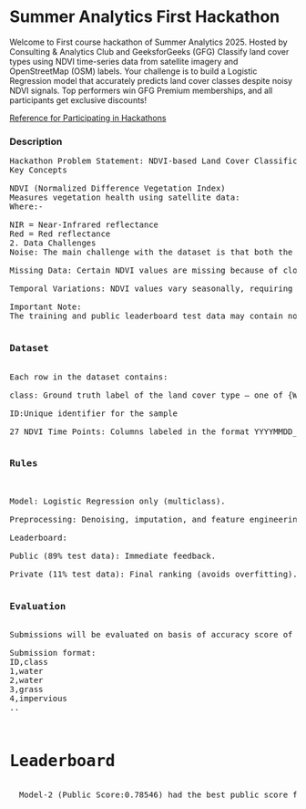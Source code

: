 <h1>Summer Analytics First Hackathon</h1>

<p>
  Welcome to First course hackathon of Summer Analytics 2025.
Hosted by Consulting & Analytics Club and GeeksforGeeks (GFG)
Classify land cover types using NDVI time-series data from satellite imagery and OpenStreetMap (OSM) labels. Your challenge is to build a Logistic Regression model that accurately predicts land cover classes despite noisy NDVI signals. Top performers win GFG Premium memberships, and all participants get exclusive discounts!
</p>

<p>
  <a href="https://www.youtube.com/watch?v=4BOtr1PZ2D8">Reference for Participating in Hackathons</a>
</p>

<h3>Description</h3>

<pre>
Hackathon Problem Statement: NDVI-based Land Cover Classification
Key Concepts

NDVI (Normalized Difference Vegetation Index)
Measures vegetation health using satellite data:
Where:-

NIR = Near-Infrared reflectance
Red = Red reflectance
2. Data Challenges
Noise: The main challenge with the dataset is that both the imagery and the crowdsourced data contain noise (due to cloud cover in the images and inaccurate labeling/digitizing of polygons).

Missing Data: Certain NDVI values are missing because of cloud cover obstructing the satellite view.

Temporal Variations: NDVI values vary seasonally, requiring careful feature engineering to extract meaningful trends.

Important Note:
The training and public leaderboard test data may contain noisy observations, while the private leaderboard data is clean and free of noise. This design helps evaluate how well your model generalizes beyond noisy training conditions.

<h3>Dataset</h3>
Each row in the dataset contains:

class: Ground truth label of the land cover type — one of {Water, Impervious, Farm, Forest, Grass, Orchard}

ID:Unique identifier for the sample

27 NDVI Time Points: Columns labeled in the format YYYYMMDD_N (e.g., 20150720_N, 20150602_N) represent NDVI values collected on different dates. These values form a time series representing vegetation dynamics for each location.

<h3>Rules</h3>
  
Model: Logistic Regression only (multiclass).

Preprocessing: Denoising, imputation, and feature engineering allowed.

Leaderboard:

Public (89% test data): Immediate feedback.

Private (11% test data): Final ranking (avoids overfitting).

<h3>Evaluation</h3>
Submissions will be evaluated on basis of accuracy score of the predicted class.

Submission format:
ID,class
1,water
2,water
3,grass
4,impervious
..
</pre>
<pre>
  <h1>Leaderboard</h1>
  Model-2 (Public Score:0.78546) had the best public score followed by Model-5 of which submissions are SubmissionModel{2&5}
</pre>
